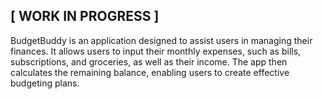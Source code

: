 ## [ WORK IN PROGRESS ]

BudgetBuddy is an application designed to assist users in managing their finances. It allows users to input their monthly expenses, such as bills, subscriptions, and groceries, as well as their income. The app then calculates the remaining balance, enabling users to create effective budgeting plans.
